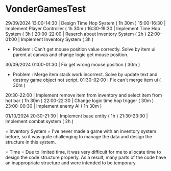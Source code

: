 # VonderGamesTest
 
29/09/2024 
13:00-14:30 | Design Time Hop System ( 1h 30m )
15:00-16:30 | Implement Player Controller ( 1h 30m )
16:30-19:30 | Implement Time Hop System ( 3h )
20:00-22:00 | Reserch about Inventory System ( 2h )
22:00-01:00 | Implement Inventory System ( 3h )
* Problem : Can't get mouse position value correctly.
Solve by item ui parent at canvas and change logic get mouse position.

30/09/2024
01:00-01:30 | Fix get wrong mouse position ( 30m )
* Problem : Merge item stack work incorrect.
Solve by update text and destroy game object not script.
01:30-02:00 | Fix can't merge item ui ( 30m )

20:30-22:00 | Implement remove item from inventory and select item from hot bar ( 1h 30m )
22:00-22:30 | Change logic time hop trigger ( 30m )
23:00-00:30 | Implement enemy AI ( 1h 30m )

01/10/2024
20:30-21:30 | Implement base entity ( 1h )
21:30-23:30 | Implement combat system ( 2h )

= Inventory System =
I've never made a game with an inventory system before, so it was quite challenging to manage the data and design the structure in this system.

= Time =
Due to limited time, it was very difficult for me to allocate time to design the code structure properly. As a result, many parts of the code have an inappropriate structure and were intended to be temporary.